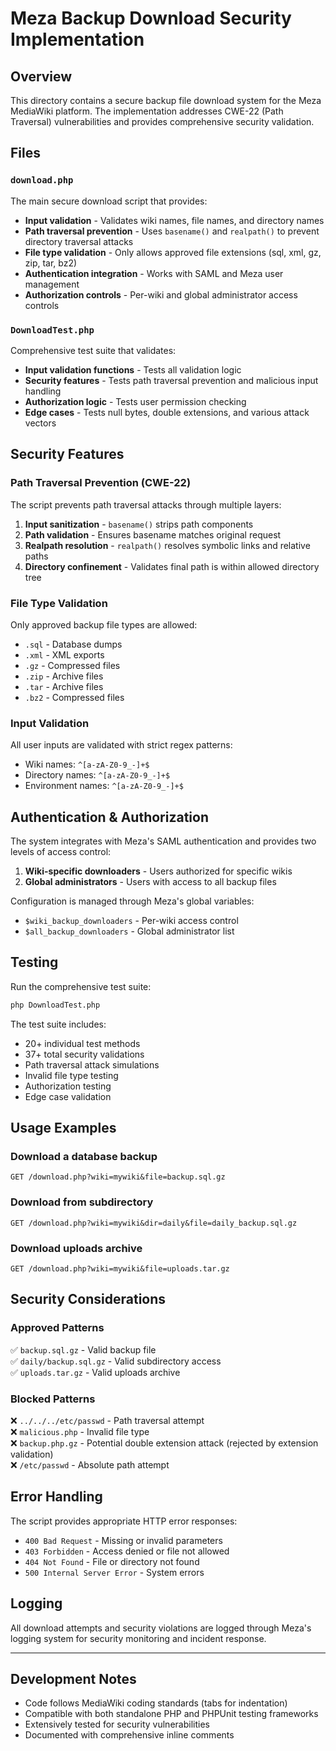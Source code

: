 # Meza Backup Download Security Implementation

## Overview

This directory contains a secure backup file download system for the Meza MediaWiki platform. The implementation addresses CWE-22 (Path Traversal) vulnerabilities and provides comprehensive security validation.

## Files

### `download.php`
The main secure download script that provides:
- **Input validation** - Validates wiki names, file names, and directory names
- **Path traversal prevention** - Uses `basename()` and `realpath()` to prevent directory traversal attacks
- **File type validation** - Only allows approved file extensions (sql, xml, gz, zip, tar, bz2)
- **Authentication integration** - Works with SAML and Meza user management
- **Authorization controls** - Per-wiki and global administrator access controls

### `DownloadTest.php`
Comprehensive test suite that validates:
- **Input validation functions** - Tests all validation logic
- **Security features** - Tests path traversal prevention and malicious input handling
- **Authorization logic** - Tests user permission checking
- **Edge cases** - Tests null bytes, double extensions, and various attack vectors

## Security Features

### Path Traversal Prevention (CWE-22)
The script prevents path traversal attacks through multiple layers:

1. **Input sanitization** - `basename()` strips path components
2. **Path validation** - Ensures basename matches original request  
3. **Realpath resolution** - `realpath()` resolves symbolic links and relative paths
4. **Directory confinement** - Validates final path is within allowed directory tree

### File Type Validation
Only approved backup file types are allowed:
- `.sql` - Database dumps
- `.xml` - XML exports  
- `.gz` - Compressed files
- `.zip` - Archive files
- `.tar` - Archive files
- `.bz2` - Compressed files

### Input Validation
All user inputs are validated with strict regex patterns:
- Wiki names: `^[a-zA-Z0-9_-]+$`
- Directory names: `^[a-zA-Z0-9_-]+$`
- Environment names: `^[a-zA-Z0-9_-]+$`

## Authentication & Authorization

The system integrates with Meza's SAML authentication and provides two levels of access control:

1. **Wiki-specific downloaders** - Users authorized for specific wikis
2. **Global administrators** - Users with access to all backup files

Configuration is managed through Meza's global variables:
- `$wiki_backup_downloaders` - Per-wiki access control
- `$all_backup_downloaders` - Global administrator list

## Testing

Run the comprehensive test suite:

```bash
php DownloadTest.php
```

The test suite includes:
- 20+ individual test methods
- 37+ total security validations
- Path traversal attack simulations
- Invalid file type testing
- Authorization testing
- Edge case validation

## Usage Examples

### Download a database backup
```
GET /download.php?wiki=mywiki&file=backup.sql.gz
```

### Download from subdirectory
```
GET /download.php?wiki=mywiki&dir=daily&file=daily_backup.sql.gz
```

### Download uploads archive
```
GET /download.php?wiki=mywiki&file=uploads.tar.gz
```

## Security Considerations

### Approved Patterns
✅ `backup.sql.gz` - Valid backup file  
✅ `daily/backup.sql.gz` - Valid subdirectory access  
✅ `uploads.tar.gz` - Valid uploads archive

### Blocked Patterns  
❌ `../../../etc/passwd` - Path traversal attempt  
❌ `malicious.php` - Invalid file type  
❌ `backup.php.gz` - Potential double extension attack (rejected by extension validation)  
❌ `/etc/passwd` - Absolute path attempt

## Error Handling

The script provides appropriate HTTP error responses:
- `400 Bad Request` - Missing or invalid parameters
- `403 Forbidden` - Access denied or file not allowed  
- `404 Not Found` - File or directory not found
- `500 Internal Server Error` - System errors

## Logging

All download attempts and security violations are logged through Meza's logging system for security monitoring and incident response.

---

## Development Notes

- Code follows MediaWiki coding standards (tabs for indentation)
- Compatible with both standalone PHP and PHPUnit testing frameworks
- Extensively tested for security vulnerabilities
- Documented with comprehensive inline comments
